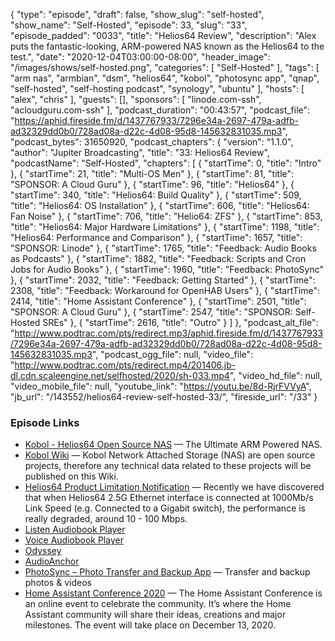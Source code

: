 {
  "type": "episode",
  "draft": false,
  "show_slug": "self-hosted",
  "show_name": "Self-Hosted",
  "episode": 33,
  "slug": "33",
  "episode_padded": "0033",
  "title": "Helios64 Review",
  "description": "Alex puts the fantastic-looking, ARM-powered NAS known as the Helios64 to the test.",
  "date": "2020-12-04T03:00:00-08:00",
  "header_image": "/images/shows/self-hosted.png",
  "categories": [
    "Self-Hosted"
  ],
  "tags": [
    "arm nas",
    "armbian",
    "dsm",
    "helios64",
    "kobol",
    "photosync app",
    "qnap",
    "self-hosted",
    "self-hosting podcast",
    "synology",
    "ubuntu"
  ],
  "hosts": [
    "alex",
    "chris"
  ],
  "guests": [],
  "sponsors": [
    "linode.com-ssh",
    "acloudguru.com-ssh"
  ],
  "podcast_duration": "00:43:57",
  "podcast_file": "https://aphid.fireside.fm/d/1437767933/7296e34a-2697-479a-adfb-ad32329dd0b0/728ad08a-d22c-4d08-95d8-145632831035.mp3",
  "podcast_bytes": 31650920,
  "podcast_chapters": {
    "version": "1.1.0",
    "author": "Jupiter Broadcasting",
    "title": "33: Helios64 Review",
    "podcastName": "Self-Hosted",
    "chapters": [
      {
        "startTime": 0,
        "title": "Intro"
      },
      {
        "startTime": 21,
        "title": "Multi-OS Men"
      },
      {
        "startTime": 81,
        "title": "SPONSOR: A Cloud Guru"
      },
      {
        "startTime": 96,
        "title": "Helios64"
      },
      {
        "startTime": 340,
        "title": "Helios64: Build Quality"
      },
      {
        "startTime": 509,
        "title": "Helios64: OS Installation"
      },
      {
        "startTime": 606,
        "title": "Helios64: Fan Noise"
      },
      {
        "startTime": 706,
        "title": "Helio64: ZFS"
      },
      {
        "startTime": 853,
        "title": "Helios64: Major Hardware Limitations"
      },
      {
        "startTime": 1198,
        "title": "Helios64: Performance and Comparison"
      },
      {
        "startTime": 1657,
        "title": "SPONSOR: Linode"
      },
      {
        "startTime": 1765,
        "title": "Feedback: Audio Books as Podcasts"
      },
      {
        "startTime": 1882,
        "title": "Feedback: Scripts and Cron Jobs for Audio Books"
      },
      {
        "startTime": 1960,
        "title": "Feedback: PhotoSync"
      },
      {
        "startTime": 2032,
        "title": "Feedback: Getting Started"
      },
      {
        "startTime": 2308,
        "title": "Feedback: Workaround for OpenHAB Users"
      },
      {
        "startTime": 2414,
        "title": "Home Assistant Conference"
      },
      {
        "startTime": 2501,
        "title": "SPONSOR: A Cloud Guru"
      },
      {
        "startTime": 2547,
        "title": "SPONSOR: Self-Hosted SREs"
      },
      {
        "startTime": 2616,
        "title": "Outro"
      }
    ]
  },
  "podcast_alt_file": "http://www.podtrac.com/pts/redirect.mp3/aphid.fireside.fm/d/1437767933/7296e34a-2697-479a-adfb-ad32329dd0b0/728ad08a-d22c-4d08-95d8-145632831035.mp3",
  "podcast_ogg_file": null,
  "video_file": "http://www.podtrac.com/pts/redirect.mp4/201406.jb-dl.cdn.scaleengine.net/selfhosted/2020/sh-033.mp4",
  "video_hd_file": null,
  "video_mobile_file": null,
  "youtube_link": "https://youtu.be/8d-RjrFVVyA",
  "jb_url": "/143552/helios64-review-self-hosted-33/",
  "fireside_url": "/33"
}


### Episode Links

  * [Kobol - Helios64 Open Source NAS](https://kobol.io/# "Kobol - Helios64 Open Source NAS") — The Ultimate ARM Powered NAS.
  * [Kobol Wiki](https://wiki.kobol.io/ "Kobol Wiki") — Kobol Network Attached Storage (NAS) are open source projects, therefore any technical data related to these projects will be published on this Wiki.
  * [Helios64 Product Limitation Notification](https://blog.kobol.io/2020/11/13/helios64-2-5g-ethernet-issue/ "Helios64 Product Limitation Notification") — Recently we have discovered that when Helios64 2.5G Ethernet interface is connected at 1000Mb/s Link Speed (e.g. Connected to a Gigabit switch), the performance is really degraded, around 10 - 100 Mbps.
  * [Listen Audiobook Player](https://play.google.com/store/apps/details?id=com.acmeandroid.listen "Listen Audiobook Player")
  * [Voice Audiobook Player](https://play.google.com/store/apps/details?id=de.ph1b.audiobook&hl=en_US "Voice Audiobook Player")
  * [Odyssey](https://f-droid.org/en/packages/org.gateshipone.odyssey/ "Odyssey")
  * [AudioAnchor](https://f-droid.org/en/packages/com.prangesoftwaresolutions.audioanchor/ "AudioAnchor")
  * [PhotoSync – Photo Transfer and Backup App](https://www.photosync-app.com/home.html "PhotoSync – Photo Transfer and Backup App") — Transfer and backup photos & videos
  * [Home Assistant Conference 2020](https://www.home-assistant.io/conference "Home Assistant Conference 2020") — The Home Assistant Conference is an online event to celebrate the community. It’s where the Home Assistant community will share their ideas, creations and major milestones. The event will take place on December 13, 2020.


